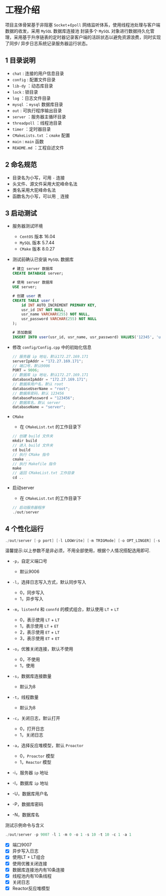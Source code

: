 # 工程介绍

项目主体骨架基于非阻塞 `Socket`+`Epoll` 网络监听体系，使用线程池处理与客户端数据的收发，采用 `MySQL` 数据库连接池
封装多个 `MySQL` 对象进行数据持久化管理，采用基于升序链表的定时器记录客户端的活跃状态以避免资源浪费，同时实现了同步/
异步日志系统记录服务器运行状态。

## 1 目录说明

- `chat` : 连接的用户信息目录
- `config` : 配置文件目录
- `lib-dy` ：动态库目录
- `lock` : 锁目录
- `log` ：日志文件目录
- `mysql` ：`mysql` 数据库目录
- `out` : 可执行程序输出目录
- `server` ：服务器主循环目录
- `threadpoll` ：线程池目录
- `timer` ：定时器目录
- `CMakeLists.txt` ：`cmake` 配置
- `main` : `main` 函数
- `README.md` ：工程自述文件

## 2 命名规范

- 目录名为小写，可用 `-` 连接
- 头文件、源文件采用大驼峰命名法
- 类名采用大驼峰命名法
- 函数名为小写，可以用 `_` 连接

## 3 启动测试

* 服务器测试环境

	* `CentOS` 版本 16.04
	* `MySQL` 版本 5.7.44
	* `CMake` 版本 8.0.27

* 测试前确认已安装 `MySQL` 数据库

    ```sql
    # 建立 server 数据库
    CREATE DATABASE server;

	# 使用 server 数据库
	USE server;

    # 创建 user 表
    CREATE TABLE user (
    	id INT AUTO_INCREMENT PRIMARY KEY,
    	usr_id INT NOT NULL,
    	usr_name VARCHAR(255) NOT NULL,
    	usr_password VARCHAR(255) NOT NULL
	);

    # 添加数据
    INSERT INTO user(usr_id, usr_name, usr_password) VALUES('12345', 'user', '123');
    ```

* 修改 `config/Config.cpp` 中的初始化信息

    ```C++
	// 服务器 ip 地址，默认172.27.169.171 
	serverIpAddr = "172.27.169.171";
	// 端口号，默认9006
	PORT = 9006;
	// 数据库 ip 地址，默认172.27.169.171
	databaseIpAddr = "172.27.169.171";
	// 数据库用户名，默认 root
	databaseUserName = "root";
	// 数据库密码，默认 123456
	databasePassword = "123456";
	// 数据库名，默认 server
	databaseName = "server";
    ```

* `CMake`
	* 在 `CMakeList.txt` 的工作目录下
    
	```C++
	// 创建 build 文件夹
	mkdir build
	// 进入 build 文件夹
	cd build
	// 执行 CMake 指令
	cmake ..
	// 执行 Makefile 指令
	make
	// 返回 CMakeList.txt 工作目录
	cd ..
    ```

* 启动server
	* 在 `CMakeList.txt` 的工作目录下

    ```C++
	// 启动服务器程序
    ./out/server
    ```

## 4 个性化运行

```C++
./out/server [-p port] [-l LOGWrite] [-m TRIGMode] [-o OPT_LINGER] [-s sql_num] [-t thread_num] [-c close_log] [-a actor_model] [-i serverIpAddr] [-I databaseIpAddr] [-U databaseUserName] [-P databasePassword] [-N databaseName]
```

温馨提示:以上参数不是非必须，不用全部使用，根据个人情况搭配选用即可.

* `-p`，自定义端口号
	* 默认9006

* `-l`，选择日志写入方式，默认同步写入
	* 0，同步写入
	* 1，异步写入

* `-m`，`listenfd` 和 `connfd` 的模式组合，默认使用 `LT` + `LT`
	* 0，表示使用 `LT` + `LT`
	* 1，表示使用 `LT` + `ET`
    * 2，表示使用 `ET` + `LT`
    * 3，表示使用 `ET` + `ET`

* `-o`，优雅关闭连接，默认不使用
	* 0，不使用
	* 1，使用

* `-s`，数据库连接数量
	* 默认为8

* `-t`，线程数量
	* 默认为8

* `-c`，关闭日志，默认打开
	* 0，打开日志
	* 1，关闭日志

* `-a`，选择反应堆模型，默认 `Proactor`
	* 0，`Proactor` 模型
	* 1，`Reactor` 模型

* -i，服务器 `ip` 地址

* -I，数据库 `ip` 地址

* -U，数据库用户名

* -P，数据库密码

* -N，数据库名

测试示例命令与含义

```C++
./out/server -p 9007 -l 1 -m 0 -o 1 -s 10 -t 10 -c 1 -a 1
```
- [x] 端口9007
- [x] 异步写入日志
- [x] 使用LT + LT组合
- [x] 使用优雅关闭连接
- [x] 数据库连接池内有10条连接
- [x] 线程池内有10条线程
- [x] 关闭日志
- [x] Reactor反应堆模型
